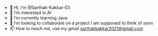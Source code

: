 - 👋 Hi, I’m @Sarthak-Kakkar-03
- 👀 I’m interested in AI
- 🌱 I’m currently learning Java
- 💞️ I’m looking to collaborate on a project I am supposed to think of soon
- 📫 How to reach me, use my gmail sarthakkakkar2021@gmail.com

<!---
Sarthak-Kakkar-03/Sarthak-Kakkar-03 is a ✨ special ✨ repository because its `README.md` (this file) appears on your GitHub profile.
You can click the Preview link to take a look at your changes.
--->
